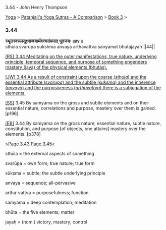 3.44 - John Henry Thompson 

[Yoga](../../../yoga.md)‎ > ‎[Patanjali's Yoga Sutras - A Comparison](../../patanjani.md)‎ > ‎[Book 3](../book-3.md)‎ > ‎

### 3.44

**स्थूलस्वरूपसूक्ष्मान्वयार्थवत्त्वसंयमात् भूतजयः ॥४४॥**  
sthula svarupa sukshma anvaya arthavattva sanyamat bhutajayah ||44||  
  
  
[\[RS\] 3.44 Meditating on the outer manifestations, true nature, underlying principle, temporal sequence, and purpose of something engenders mastery (jaya) of the physical elements (bhutas).](http://www.ashtangayoga.info/source-texts/yoga-sutra-patanjali/chapter-3/item/sthula-svarupa-sukshma-anvaya-arthavattva/)  
  
[\[JW\] 3.44 As a result of constraint upon the coarse (_sthula_) and the essential attribute (_svarupa_) and the subtile (_suksma_) and the inherence (_anvaya_) and the purposiveness (_arthavattva_) there is a subjugation of the elements.](http://books.google.com/books?id=YzFImjtOxUwC&pg=PA273&ci=86%2C358%2C742%2C118&source=bookclip)  
  
[\[SS\]](http://www.amazon.com/Yoga-Sutras-Patanjali-Commentary-Satchidananda/dp/0932040381) 3.45 By samyama on the gross and subtle elements and on their essential nature, correlations and purpose, mastery over them is gained. \[p196\]  
  
[\[EB\]](http://www.amazon.com/Yoga-Sutras-Patanjali-Translation-Commentary/dp/0865477361/ref=sr_1_1?ie=UTF8&s=books&qid=1250508322&sr=1-1) 3.44 By samyama on the gross nature, essential nature, subtle nature, constitution, and purpose \[of objects, one attains\] mastery over the elements. \[p378\]  
  
  
[<Page 3.43](343.md)  [Page 3.45>](345.md)

sthūla = the external aspects of something  
  
svarūpa = own form; true nature; true form  
  
sūkṣma = subtle; the subtle underlying principle  
  
anvaya = sequence; all-pervasive  
  
artha-vattva = purposefulness; function  
  
saṁyama = deep contemplation; meditation  
  
bhūta = the five elements; matter  
  
jayaḥ = (nom.) victory, mastery; control

